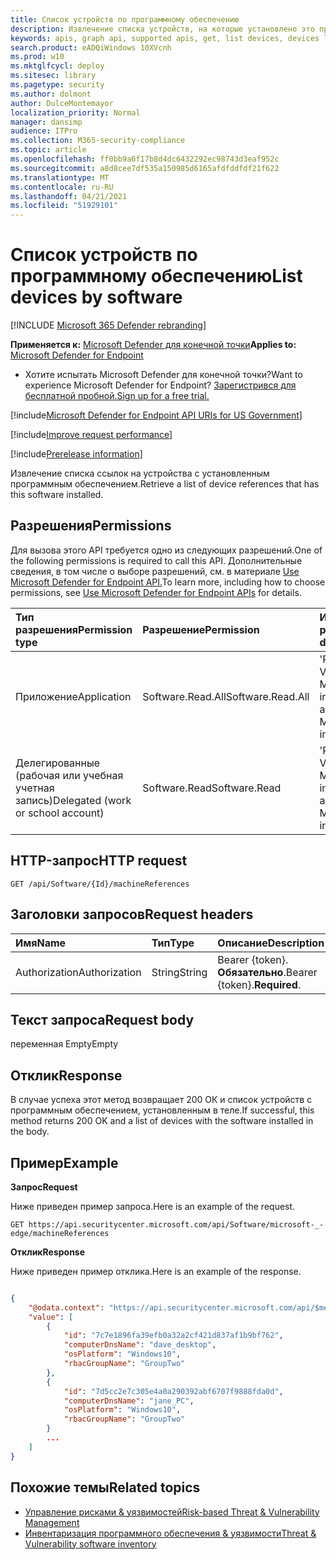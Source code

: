 ```yaml
---
title: Список устройств по программному обеспечению
description: Извлечение списка устройств, на которые установлено это программное обеспечение.
keywords: apis, graph api, supported apis, get, list devices, devices list devices by software, Microsoft Defender for Endpoint tvm api
search.product: eADQiWindows 10XVcnh
ms.prod: w10
ms.mktglfcycl: deploy
ms.sitesec: library
ms.pagetype: security
ms.author: dolmont
author: DulceMontemayor
localization_priority: Normal
manager: dansimp
audience: ITPro
ms.collection: M365-security-compliance
ms.topic: article
ms.openlocfilehash: ff0bb9a6f17b8d4dc6432292ec98743d3eaf952c
ms.sourcegitcommit: a8d8cee7df535a150985d6165afdfddfdf21f622
ms.translationtype: MT
ms.contentlocale: ru-RU
ms.lasthandoff: 04/21/2021
ms.locfileid: "51929101"
---
```

# <a name="list-devices-by-software"></a><span data-ttu-id="e1cb3-104">Список устройств по программному обеспечению</span><span class="sxs-lookup"><span data-stu-id="e1cb3-104">List devices by software</span></span>

[!INCLUDE [Microsoft 365 Defender rebranding](../../includes/microsoft-defender.md)]

<span data-ttu-id="e1cb3-105">**Применяется к:** [Microsoft Defender для конечной точки](https://go.microsoft.com/fwlink/?linkid=2154037)</span><span class="sxs-lookup"><span data-stu-id="e1cb3-105">**Applies to:** [Microsoft Defender for Endpoint](https://go.microsoft.com/fwlink/?linkid=2154037)</span></span>

- <span data-ttu-id="e1cb3-106">Хотите испытать Microsoft Defender для конечной точки?</span><span class="sxs-lookup"><span data-stu-id="e1cb3-106">Want to experience Microsoft Defender for Endpoint?</span></span> [<span data-ttu-id="e1cb3-107">Зарегистрився для бесплатной пробной.</span><span class="sxs-lookup"><span data-stu-id="e1cb3-107">Sign up for a free trial.</span></span>](https://www.microsoft.com/microsoft-365/windows/microsoft-defender-atp?ocid=docs-wdatp-exposedapis-abovefoldlink) 

[!include[Microsoft Defender for Endpoint API URIs for US Government](../../includes/microsoft-defender-api-usgov.md)]

[!include[Improve request performance](../../includes/improve-request-performance.md)]

[!include[Prerelease information](../../includes/prerelease.md)]

<span data-ttu-id="e1cb3-108">Извлечение списка ссылок на устройства с установленным программным обеспечением.</span><span class="sxs-lookup"><span data-stu-id="e1cb3-108">Retrieve a list of device references that has this software installed.</span></span>

## <a name="permissions"></a><span data-ttu-id="e1cb3-109">Разрешения</span><span class="sxs-lookup"><span data-stu-id="e1cb3-109">Permissions</span></span>
<span data-ttu-id="e1cb3-110">Для вызова этого API требуется одно из следующих разрешений.</span><span class="sxs-lookup"><span data-stu-id="e1cb3-110">One of the following permissions is required to call this API.</span></span> <span data-ttu-id="e1cb3-111">Дополнительные сведения, в том числе о выборе разрешений, см. в материале [Use Microsoft Defender for Endpoint API.](apis-intro.md)</span><span class="sxs-lookup"><span data-stu-id="e1cb3-111">To learn more, including how to choose permissions, see [Use Microsoft Defender for Endpoint APIs](apis-intro.md) for details.</span></span>

<span data-ttu-id="e1cb3-112">Тип разрешения</span><span class="sxs-lookup"><span data-stu-id="e1cb3-112">Permission type</span></span> |   <span data-ttu-id="e1cb3-113">Разрешение</span><span class="sxs-lookup"><span data-stu-id="e1cb3-113">Permission</span></span>  |   <span data-ttu-id="e1cb3-114">Имя отображения разрешений</span><span class="sxs-lookup"><span data-stu-id="e1cb3-114">Permission display name</span></span>
:---|:---|:---
<span data-ttu-id="e1cb3-115">Приложение</span><span class="sxs-lookup"><span data-stu-id="e1cb3-115">Application</span></span> | <span data-ttu-id="e1cb3-116">Software.Read.All</span><span class="sxs-lookup"><span data-stu-id="e1cb3-116">Software.Read.All</span></span> | <span data-ttu-id="e1cb3-117">'Read Threat and Vulnerability Management Software information'</span><span class="sxs-lookup"><span data-stu-id="e1cb3-117">'Read Threat and Vulnerability Management Software information'</span></span>
<span data-ttu-id="e1cb3-118">Делегированные (рабочая или учебная учетная запись)</span><span class="sxs-lookup"><span data-stu-id="e1cb3-118">Delegated (work or school account)</span></span> | <span data-ttu-id="e1cb3-119">Software.Read</span><span class="sxs-lookup"><span data-stu-id="e1cb3-119">Software.Read</span></span> | <span data-ttu-id="e1cb3-120">'Read Threat and Vulnerability Management Software information'</span><span class="sxs-lookup"><span data-stu-id="e1cb3-120">'Read Threat and Vulnerability Management Software information'</span></span>

## <a name="http-request"></a><span data-ttu-id="e1cb3-121">HTTP-запрос</span><span class="sxs-lookup"><span data-stu-id="e1cb3-121">HTTP request</span></span>
```
GET /api/Software/{Id}/machineReferences 
```

## <a name="request-headers"></a><span data-ttu-id="e1cb3-122">Заголовки запросов</span><span class="sxs-lookup"><span data-stu-id="e1cb3-122">Request headers</span></span>

| <span data-ttu-id="e1cb3-123">Имя</span><span class="sxs-lookup"><span data-stu-id="e1cb3-123">Name</span></span>        | <span data-ttu-id="e1cb3-124">Тип</span><span class="sxs-lookup"><span data-stu-id="e1cb3-124">Type</span></span> | <span data-ttu-id="e1cb3-125">Описание</span><span class="sxs-lookup"><span data-stu-id="e1cb3-125">Description</span></span>
|:--------------|:-------|:--------------|
| <span data-ttu-id="e1cb3-126">Authorization</span><span class="sxs-lookup"><span data-stu-id="e1cb3-126">Authorization</span></span> | <span data-ttu-id="e1cb3-127">String</span><span class="sxs-lookup"><span data-stu-id="e1cb3-127">String</span></span> | <span data-ttu-id="e1cb3-128">Bearer {token}. **Обязательно**.</span><span class="sxs-lookup"><span data-stu-id="e1cb3-128">Bearer {token}.**Required**.</span></span>

## <a name="request-body"></a><span data-ttu-id="e1cb3-129">Текст запроса</span><span class="sxs-lookup"><span data-stu-id="e1cb3-129">Request body</span></span>
<span data-ttu-id="e1cb3-130">переменная Empty</span><span class="sxs-lookup"><span data-stu-id="e1cb3-130">Empty</span></span>

## <a name="response"></a><span data-ttu-id="e1cb3-131">Отклик</span><span class="sxs-lookup"><span data-stu-id="e1cb3-131">Response</span></span>
<span data-ttu-id="e1cb3-132">В случае успеха этот метод возвращает 200 ОК и список устройств с программным обеспечением, установленным в теле.</span><span class="sxs-lookup"><span data-stu-id="e1cb3-132">If successful, this method returns 200 OK and a list of devices with the software installed in the body.</span></span> 


## <a name="example"></a><span data-ttu-id="e1cb3-133">Пример</span><span class="sxs-lookup"><span data-stu-id="e1cb3-133">Example</span></span>

<span data-ttu-id="e1cb3-134">**Запрос**</span><span class="sxs-lookup"><span data-stu-id="e1cb3-134">**Request**</span></span>

<span data-ttu-id="e1cb3-135">Ниже приведен пример запроса.</span><span class="sxs-lookup"><span data-stu-id="e1cb3-135">Here is an example of the request.</span></span>

```
GET https://api.securitycenter.microsoft.com/api/Software/microsoft-_-edge/machineReferences
```

<span data-ttu-id="e1cb3-136">**Отклик**</span><span class="sxs-lookup"><span data-stu-id="e1cb3-136">**Response**</span></span>

<span data-ttu-id="e1cb3-137">Ниже приведен пример отклика.</span><span class="sxs-lookup"><span data-stu-id="e1cb3-137">Here is an example of the response.</span></span>

```json

{
    "@odata.context": "https://api.securitycenter.microsoft.com/api/$metadata#MachineReferences",
    "value": [
        {
            "id": "7c7e1896fa39efb0a32a2cf421d837af1b9bf762",
            "computerDnsName": "dave_desktop",
            "osPlatform": "Windows10",
            "rbacGroupName": "GroupTwo"
        },
        {
            "id": "7d5cc2e7c305e4a0a290392abf6707f9888fda0d",
            "computerDnsName": "jane_PC",
            "osPlatform": "Windows10",
            "rbacGroupName": "GroupTwo"
        }
        ...
    ]
}
```

## <a name="related-topics"></a><span data-ttu-id="e1cb3-138">Похожие темы</span><span class="sxs-lookup"><span data-stu-id="e1cb3-138">Related topics</span></span>
- [<span data-ttu-id="e1cb3-139">Управление рисками & уязвимостей</span><span class="sxs-lookup"><span data-stu-id="e1cb3-139">Risk-based Threat & Vulnerability Management</span></span>](https://docs.microsoft.com/microsoft-365/security/defender-endpoint/next-gen-threat-and-vuln-mgt)
- [<span data-ttu-id="e1cb3-140">Инвентаризация программного обеспечения & уязвимости</span><span class="sxs-lookup"><span data-stu-id="e1cb3-140">Threat & Vulnerability software inventory</span></span>](https://docs.microsoft.com/microsoft-365/security/defender-endpoint/tvm-software-inventory)
